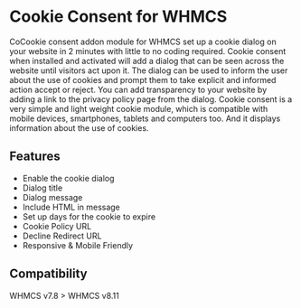 # Cookie Consent for WHMCS
CoCookie consent addon module for WHMCS set up a cookie dialog on your website in 2 minutes with little to no coding required. Cookie consent when installed and activated will add a dialog that can be seen across the website until visitors act upon it. The dialog can be used to inform the user about the use of cookies and prompt them to take explicit and informed action accept or reject. You can add transparency to your website by adding a link to the privacy policy page from the dialog. Cookie consent is a very simple and light weight cookie module, which is compatible with mobile devices, smartphones, tablets and computers too. And it displays information about the use of cookies.

## Features
- Enable the cookie dialog
- Dialog title
- Dialog message
- Include HTML in message
- Set up days for the cookie to expire
- Cookie Policy URL
- Decline Redirect URL
- Responsive & Mobile Friendly

## Compatibility
WHMCS v7.8 > WHMCS v8.11
